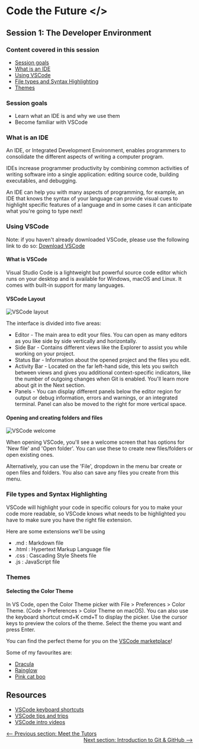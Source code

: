 # Code the Future </>

## Session 1: The Developer Environment

### Content covered in this session

- [Session goals](#Session-goals)
- [What is an IDE](#What-is-an-IDE)
- [Using VSCode](#Using-VSCode)
- [File types and Syntax Highlighting](#File-types-and-Syntax-Highlighting)
- [Themes](#Themes)

### Session goals

- Learn what an IDE is and why we use them
- Become familiar with VSCode

### What is an IDE

An IDE, or Integrated Development Environment, enables programmers to consolidate the different aspects of writing a computer program.

IDEs increase programmer productivity by combining common activities of writing software into a single application: editing source code, building executables, and debugging.

An IDE can help you with many aspects of programming, for example, an IDE that knows the syntax of your language can provide visual cues to highlight specific features of a language and in some cases it can anticipate what you're going to type next!

### Using VSCode

Note: if you haven't already downloaded VSCode, please use the following link to do so: [Download VSCode](https://code.visualstudio.com/)

#### What is VSCode

Visual Studio Code is a lightweight but powerful source code editor which runs on your desktop and is available for Windows, macOS and Linux. It comes with built-in support for many languages.

#### VSCode Layout

<img src="https://raw.githubusercontent.com/sarah-cic-uk/Code-the-Future/main/images/vscode-layout.png" alt="VSCode layout">

The interface is divided into five areas:

- Editor - The main area to edit your files. You can open as many editors as you like side by side vertically and horizontally.
- Side Bar - Contains different views like the Explorer to assist you while working on your project.
- Status Bar - Information about the opened project and the files you edit.
- Activity Bar - Located on the far left-hand side, this lets you switch between views and gives you additional context-specific indicators, like the number of outgoing changes when Git is enabled. You'll learn more about git in the Next section.
- Panels - You can display different panels below the editor region for output or debug information, errors and warnings, or an integrated terminal. Panel can also be moved to the right for more vertical space.

#### Opening and creating folders and files

<img src="https://raw.githubusercontent.com/sarah-cic-uk/Code-the-Future/main/images/vscode-welcome.png" alt="VSCode welcome">

When opening VSCode, you'll see a welcome screen that has options for 'New file' and 'Open folder'. You can use these to create new files/folders or open existing ones.

Alternatively, you can use the 'File', dropdown in the menu bar create or open files and folders. You also can save any files you create from this menu.

### File types and Syntax Highlighting

VSCode will highlight your code in specific colours for you to make your code more readable, so VSCode knows what needs to be highlighted you have to make sure you have the right file extension.

Here are some extensions we'll be using

- .md : Markdown file
- .html : Hypertext Markup Language file
- .css : Cascading Style Sheets file
- .js : JavaScript file

### Themes

#### Selecting the Color Theme

In VS Code, open the Color Theme picker with File > Preferences > Color Theme. (Code > Preferences > Color Theme on macOS).
You can also use the keyboard shortcut cmd+K cmd+T to display the picker.
Use the cursor keys to preview the colors of the theme.
Select the theme you want and press Enter.

You can find the perfect theme for you on the [VSCode marketplace](https://marketplace.visualstudio.com/search?target=VSCode&category=Themes&sortBy=Installs)!

Some of my favourites are:

- [Dracula](https://marketplace.visualstudio.com/items?itemName=dracula-theme.theme-dracula)
- [Rainglow](https://marketplace.visualstudio.com/items?itemName=daylerees.rainglow)
- [Pink cat boo](https://marketplace.visualstudio.com/items?itemName=ftsamoyed.theme-pink-cat-boo)

## Resources

- [VSCode keyboard shortcuts](https://code.visualstudio.com/assets/docs/getstarted/tips-and-tricks/KeyboardReferenceSheet.png)
- [VSCode tips and trips](https://code.visualstudio.com/docs/getstarted/tips-and-tricks)
- [VSCode intro videos](https://code.visualstudio.com/docs/getstarted/introvideos)

<div style="width: 100%">
<a href='Meet_the_tutors.md' ><-- Previous section: Meet the Tutors</a>
<div align="right"><a  href='intro_to_github.md'>Next section: Introduction to Git & GitHub --></a></div>
</div>
